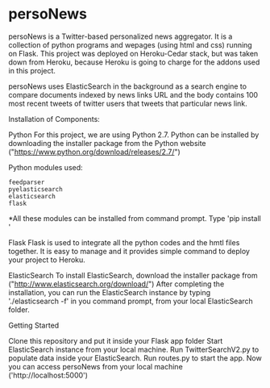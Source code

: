 persoNews
=========

persoNews is a Twitter-based personalized news aggregator. It is a collection of python programs and wepages (using html and css) running on Flask. This project was deployed on Heroku-Cedar stack, but was taken down from Heroku, because Heroku is going to charge for the addons used in this project. 

persoNews uses ElasticSearch in the background as a search engine to compare documents indexed by news links URL and the body contains 100 most recent tweets of twitter users that tweets that particular news link.


Installation of Components:

  Python
  For this project, we are using Python 2.7. Python can be installed by downloading the installer package from the Python website ("https://www.python.org/download/releases/2.7/")

  Python modules used:

    feedparser
    pyelasticsearch
    elasticsearch
    flask
  
  *All these modules can be installed from command prompt. Type 'pip install <modulename>'

  Flask
  Flask is used to integrate all the python codes and the hmtl files together. It is easy to manage and it provides simple command to deploy your project to Heroku. 


  ElasticSearch
  To install ElasticSearch, download the installer package from ("http://www.elasticsearch.org/download/") 
  After completing the installation, you can run the ElasticSearch instance by typing './elasticsearch -f' in you command     prompt, from your local ElasticSearch folder.

Getting Started
  
  Clone this repository and put it inside your Flask app folder
  Start ElasticSearch instance from your local machine.
  Run TwitterSearchV2.py to populate data inside your ElasticSearch.
  Run routes.py to start the app.
    Now you can access persoNews from your local machine ('http://localhost:5000')
  




